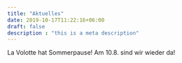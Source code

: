 ```yaml
---
title: "Aktuelles"
date: 2019-10-17T11:22:16+06:00
draft: false
description : "this is a meta description"
---
```



La Volotte hat Sommerpause! Am 10.8. sind wir wieder da!
